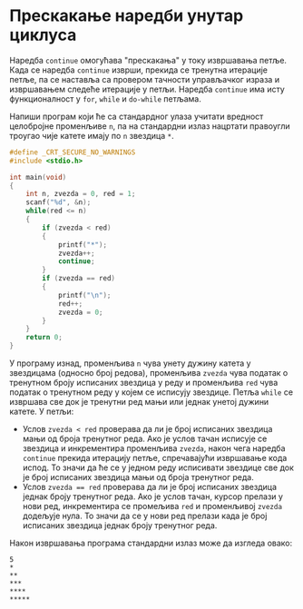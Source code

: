 # Прескакање наредби унутар циклуса

Наредба `continue` омогућава "прескакања" у току извршавања петље. Када се
наредба `continue` изврши, прекида се тренутна итерације петље, па се наставља
са провером тачности управљачког израза и извршавањем следеће итерације у петљи.
Наредба `continue` има исту функционалност у `for`, `while` и `do-while`
петљама.

Напиши програм који ће са стандардног улаза учитати вредност целобројне
променљиве `n`, па на стандардни излаз нацртати правоугли троугао чије катете
имају по `n` звездица `*`.

```c
#define _CRT_SECURE_NO_WARNINGS
#include <stdio.h>

int main(void)
{
    int n, zvezda = 0, red = 1;
    scanf("%d", &n);
    while(red <= n)
    {
        if (zvezda < red)
        {
            printf("*");
            zvezda++;
            continue;
        }
        if (zvezda == red)
        {
            printf("\n");
            red++;
            zvezda = 0;
        }
    }
    return 0;
}
```

У програму изнад, променљива `n` чува унету дужину катета у звездицама (односно
број редова), променљива `zvezda` чува податак о тренутном броју исписаних
звездица у реду и променљива `red` чува податак о тренутном реду у којем се
исписују звездице. Петља `while` се извршава све док је тренутни ред мањи или
једнак унетој дужини катете. У петљи:

- Услов `zvezda < red` проверава да ли је број исписаних звездица мањи од броја
тренутног реда. Ако je услов тачан исписује се звездица и инкрементира
променљива `zvezda`, након чега наредба `continue` прекида итерацију петље,
спречавајући извршавање кода испод. То значи да ће се у једном реду исписивати
звездице све док је број исписаних звездица мањи од броја тренутног реда.
- Услов `zvezda == red` проверава да ли је број исписаних звездица једнак
броју тренутног реда. Ако је услов тачан, курсор прелази у нови ред,
инкрементира се промељива `red` и променљивој `zvezda` додељује нула. То значи
да се у нови ред прелази када је број исписаних звездица једнак броју тренутног
реда.

Након извршавања програма стандардни излаз може да изгледа овако:

```text
5
*
**
***
****
*****
```

